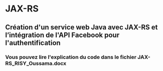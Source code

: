 # JAX-RS

## Création d'un service web Java avec JAX-RS et l’intégration de l'API Facebook pour l'authentification

### Vous pouvez lire l'explication du code dans le fichier JAX-RS_RISY_Oussama.docx
